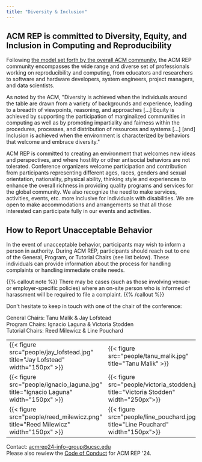 ```yaml
---
title: "Diversity & Inclusion"
---
```


## ACM REP is committed to Diversity, Equity, and Inclusion in Computing and Reproducibility

Following [the model set forth by the overall ACM community](https://www.acm.org/diversity-inclusion/about), the ACM REP community encompasses the wide range and diverse set of professionals working on reproducibility and  computing, from educators and researchers to software and hardware developers, system engineers, project managers, and data scientists.

As noted by the ACM, "Diversity is achieved when the individuals around the table are drawn from a variety of backgrounds and experience, leading to a breadth of viewpoints, reasoning, and approaches [...] Equity is achieved by supporting the participation of marginalized communities in computing as well as by promoting impartiality and fairness within the procedures, processes, and distribution of resources and systems [...] [and] Inclusion is achieved when the environment is characterized by behaviors that welcome and embrace diversity."

ACM REP is committed to creating an environment that welcomes new ideas and perspectives, and where hostility or other antisocial behaviors are not tolerated. Conference organizers welcome participation and contribution from participants representing different ages, races, genders and sexual orientation, nationality, physical ability, thinking style and experiences to enhance the overall richness in providing quality programs and services for the global community. We also recognize the need to make services, activities, events, etc. more inclusive for individuals with disabilities. We are open to make accommodations and arrangements so that all those interested can participate fully in our events and activities.

## How to Report Unacceptable Behavior

In the event of unacceptable behavior, participants may wish to inform a person in authority. During ACM REP, participants should reach out to one of the General, Program, or Tutorial Chairs (see list below). These individuals can provide information about the process for handling complaints or handling immediate onsite needs. 

{{% callout note %}}
There may be cases (such as those involving venue- or employer-specific policies) where an on-site person who is informed of harassment will be required to file a complaint.
{{% /callout %}}

Don't hesitate to keep in touch with one of the chair of the conference:

General Chairs: Tanu Malik & Jay Lofstead  
Program Chairs: Ignacio Laguna & Victoria Stodden  
Tutorial Chairs: Reed Milewicz & Line Pouchard  

<table>
<tr>
<td>{{< figure src="people/jay_lofstead.jpg" title="Jay Lofstead" width="150px" >}}</td>
<td>{{< figure src="people/tanu_malik.jpg" title="Tanu Malik"  >}}</td>
</tr>

<tr>
<td>{{< figure src="people/ignacio_laguna.jpg" title="Ignacio Laguna" width="150px" >}}</td>
<td>{{< figure src="people/victoria_stodden.jpg" title="Victoria Stodden" width="250px">}}</td>
</tr>


<tr>
<td>{{< figure src="people/reed_milewicz.png" title="Reed Milewicz" width="150px" >}}</td>
<td>{{< figure src="people/line_pouchard.jpg" title="Line Pouchard" width="150px">}}</td>
</tr>

</table>

Contact: [acmrep24-info-group@ucsc.edu](mailto:acmrep24-info-group@ucsc.edu)  
Please also rewiew the [Code of Conduct](https://acm-rep.github.io/2024/conduct/) for ACM REP '24.
